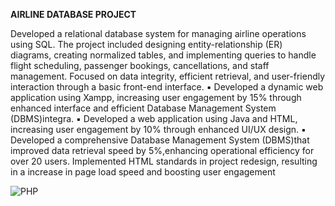 **AIRLINE DATABASE PROJECT**


Developed a relational database system for managing airline operations using SQL. The project included designing entity-relationship (ER) diagrams, creating normalized tables, and implementing queries to handle flight scheduling, passenger bookings, cancellations, and staff management. Focused on data integrity, efficient retrieval, and user-friendly interaction through a basic front-end interface.
▪
Developed a dynamic web application using Xampp, increasing user engagement by 15% through enhanced interface and efficient Database Management System (DBMS)integra.
▪
Developed a web application using Java and HTML, increasing user engagement by 10% through enhanced UI/UX design.
▪
Developed a comprehensive Database Management System (DBMS)that improved data retrieval speed by 5%,enhancing operational efficiency for over 20 users.
Implemented HTML standards in project redesign, resulting in a increase in page load speed and boosting user engagement

![PHP](https://img.shields.io/badge/PHP-ED8B00?style=for-the-badge&logo=openjdk&logoColor=white)
